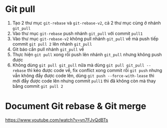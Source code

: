 # Git pull
1. Tạo 2 thư mục `git-rebase` và `git-rebase-v2`, cả 2 thư mục cùng ở nhánh `git_pull`
2. Vào thư mục `git-rebase` push nhánh `git_pull` với commit `pull1`
3. Vào thư mục `git-rebase-v2` không pull nhánh `git_pull` về mà push tiếp commit `git pull 2` lên nhánh `git_pull`
4. Git báo cần pull nhánh `git_pull` về
5. Thực hiện `git pull` xong rồi push lên nhánh `git_pull` nhưng không push được
6. Không dùng `git pull git_pull` nữa mà dùng `git pull git_pull --rebase` thì kéo được code về, fix conflict xong commit rồi `git push` nhưng vẫn không đẩy được code lên, dùng `git push --force-with-lease` thì mới đẩy được code lên nhưng commit `pull1` thì đã không còn mà thay bằng commit `git pull 2`

# Document Git rebase & Git merge
https://www.youtube.com/watch?v=yn7FJvQdBTs
